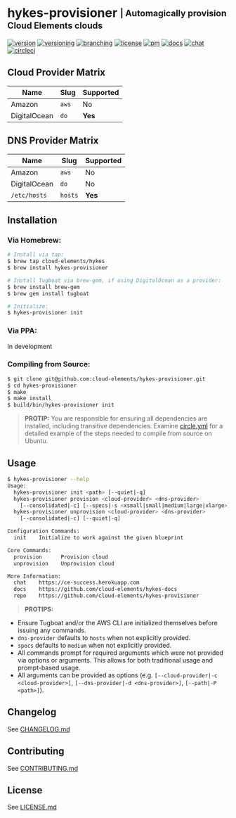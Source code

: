# hykes-provisioner <sub><sup>| Automagically provision Cloud Elements clouds</sup></sub>
[![version](http://img.shields.io/badge/version-v0.0.0-blue.svg)](CHANGELOG.md)
[![versioning](http://img.shields.io/badge/versioning-semver-blue.svg)](http://semver.org)
[![branching](http://img.shields.io/badge/branching-github%20flow-blue.svg)](https://guides.github.com/introduction/flow/)
[![license](http://img.shields.io/badge/license-apache-blue.svg)](LICENSE.md)
[![pm](http://img.shields.io/badge/pm-zenhub-blue.svg)](https://www.zenhub.io)
[![docs](http://img.shields.io/badge/docs-repo-blue.svg)](https://github.com/cloud-elements/hykes-docs)
[![chat](http://img.shields.io/badge/chat-slack-blue.svg)](https://ce-success.herokuapp.com)
[![circleci](https://circleci.com/gh/cloud-elements/hykes-provisioner.svg?style=shield)](https://circleci.com/gh/cloud-elements/hykes-provisioner)

## Cloud Provider Matrix

| Name         | Slug    | Supported
| ------------ | ------- | ---------
| Amazon       | `aws`   | No
| DigitalOcean | `do`    | __Yes__

## DNS Provider Matrix

| Name         | Slug    | Supported
| ------------ | ------- | ---------
| Amazon       | `aws`   | No
| DigitalOcean | `do`    | No
| `/etc/hosts` | `hosts` | __Yes__

## Installation

### Via Homebrew:

```bash
# Install via tap:
$ brew tap cloud-elements/hykes
$ brew install hykes-provisioner

# Install Tugboat via brew-gem, if using DigitalOcean as a provider:
$ brew install brew-gem
$ brew gem install tugboat

# Initialize:
$ hykes-provisioner init
```

### Via PPA:

In development

### Compiling from Source:

```bash
$ git clone git@github.com:cloud-elements/hykes-provisioner.git
$ cd hykes-provisioner
$ make
$ make install
$ build/bin/hykes-provisioner init
```

> __PROTIP:__
You are responsible for ensuring all dependencies are installed, including transitive dependencies.
Examine [circle.yml](circle.yml) for a detailed example of the steps needed to compile from source
on Ubuntu.

## Usage

```bash
$ hykes-provisioner --help
Usage:
  hykes-provisioner init <path> [--quiet|-q]
  hykes-provisioner provision <cloud-provider> <dns-provider>
    [--consolidated|-c] [--specs|-s <xsmall|small|medium|large|xlarge>] [--quiet|-q]
  hykes-provisioner unprovision <cloud-provider> <dns-provider>
    [--consolidated|-c] [--quiet|-q]

Configuration Commands:
  init    Initialize to work against the given blueprint

Core Commands:
  provision      Provision cloud
  unprovision    Unprovision cloud

More Information:
  chat    https://ce-success.herokuapp.com
  docs    https://github.com/cloud-elements/hykes-docs
  repo    https://github.com/cloud-elements/hykes-provisioner
```

> __PROTIPS:__
* Ensure Tugboat and/or the AWS CLI are initialized themselves before issuing any commands.
* `dns-provider` defaults to `hosts` when not explicitly provided.
* `specs` defaults to `medium` when not explicitly provided.
* All commands prompt for required arguments which were not provided via options or arguments. This
allows for both traditional usage and prompt-based usage.
* All arguments can be provided as options (e.g. `[--cloud-provider|-c <cloud-provider>]`,
`[--dns-provider|-d <dns-provider>]`, `[--path|-P <path>]`).

## Changelog

See [CHANGELOG.md](CHANGELOG.md)

## Contributing

See [CONTRIBUTING.md](CONTRIBUTING.md)

## License

See [LICENSE.md](LICENSE.md)
